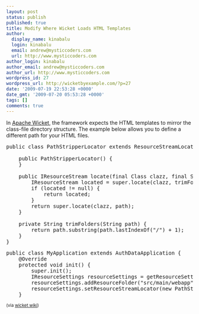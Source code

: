 ```yaml
---
layout: post
status: publish
published: true
title: Modify Where Wicket Loads HTML Templates
author:
  display_name: kinabalu
  login: kinabalu
  email: andrew@mysticcoders.com
  url: http://www.mysticcoders.com
author_login: kinabalu
author_email: andrew@mysticcoders.com
author_url: http://www.mysticcoders.com
wordpress_id: 27
wordpress_url: http://wicketbyexample.com/?p=27
date: '2009-07-19 22:53:28 +0000'
date_gmt: '2009-07-20 05:53:28 +0000'
tags: []
comments: true
---
```

In <a href="http://wicket.apache.org" target="_blank">Apache Wicket</a>, the framework expects the HTML templates to mirror the class-file directory structure.  The example below allows you to define a different path for your HTML files.<a id="more"></a><a id="more-27"></a>

<pre lang="java" colla="+">
public class PathStripperLocator extends ResourceStreamLocator {

    public PathStripperLocator() {
    }

    public IResourceStream locate(final Class clazz, final String path) {
        IResourceStream located = super.locate(clazz, trimFolders(path));
        if (located != null) {
            return located;
        }
        return super.locate(clazz, path);
    }

    private String trimFolders(String path) {
        return path.substring(path.lastIndexOf("/") + 1);
    }
}
</pre>
<pre lang="java" colla="+">
public class MyApplication extends AuthDataApplication {
    @Override
    protected void init() {
        super.init();
        IResourceSettings resourceSettings = getResourceSettings();
        resourceSettings.addResourceFolder("src/main/webapp"); //this path should be changed
        resourceSettings.setResourceStreamLocator(new PathStripperLocator());
    }
</pre>
<small>(via <a href="http://cwiki.apache.org/WICKET/control-where-html-files-are-loaded-from.html">wicket wiki</a>)</small>

